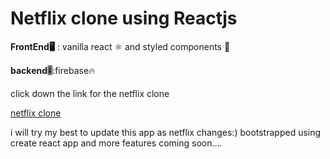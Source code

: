 


# Netflix clone using Reactjs


**FrontEnd🖥** : vanilla react ⚛️ and styled components 💅


**backend🎚**:firebase🔥

click down  the link for the netflix clone  

[netflix clone](https://clonenetflix0105.netlify.app)

i will try my best to update this app as netflix changes:)
bootstrapped  using create react app and more features coming soon....


